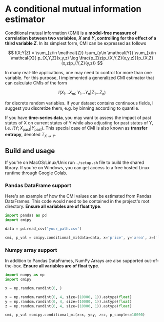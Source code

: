 # A conditional mutual information estimator

Conditional mutual information (CMI) is a **model-free measure of correlation between two variables, $X$ and $Y$, controlling for the effect of a third variable $Z$**. In its simplest form, CMI can be expressed as follows

$$ I(X;Y|Z) = \sum_{z\in \mathcal{Z}} \sum_{y\in \mathcal{Y}} \sum_{x\in \mathcal{X}} p_{X,Y,Z}(x,y,z) \log \frac{p_Z(z)p_{X,Y,Z}(x,y,z)}{p_{X,Z}(x,z)p_{Y,Z}(y,z)} $$

In many real-life applications, one may need to control for more than one variable. For this purpose, I implemented a generalized CMI estimator that can calculate CMIs of the form

$$ I(X_1 \dots X_m;Y_1 \dots Y_n|Z_1 \dots Z_o) $$

for discrete random variables. If your dataset contains continuous fields, I suggest you discretize them, e.g. by binning according to quantile.

If you have **time-series data**, you may want to assess the impact of past states of X on current states of Y while also adjusting for past states of Y, i.e. $I(Y; X_{\mathrm{past}} |Y_{\mathrm{past}})$. This special case of CMI is also known as **transfer entropy**, denoted $T_{X\to Y}$.

## Build and usage

If you're on MacOS/Linux/Unix run ```./setup.sh``` file to build the shared library. If you're on Windows, you can get access to a free hosted Linux runtime through Google Colab.

### Pandas DataFrame support

Here's an example of how the CMI values can be estimated from Pandas DataFrames. This code would need to be contained in the project's root directory. **Ensure all variables are of float type**.

```python
import pandas as pd
import cmipy

data = pd.read_csv('your_path.csv')

cmi, p_val = cmipy.conditional_mi(data=data, x='price', y='area', z=['location', 'bathrooms'], p_samples=10000)

```

### Numpy array support

In addition to Pandas DataFrames, NumPy Arrays are also supported out-of-the-box. **Ensure all variables are of float type**.

```python
import numpy as np
import cmipy

x = np.random.randint(0, )

x = np.random.randint(0, 4, size=(10000, 1)).astype(float)
y = np.random.randint(0, 4, size=(10000, 1)).astype(float)
z = np.random.randint(0, 4, size=(10000, 1)).astype(float)

cmi, p_val =cmipy.conditional_mi(x=x, y=y, z=z, p_samples=10000)

```